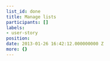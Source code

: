 ```yaml
---
list_id: done
title: Manage lists
participants: []
labels:
- user-story
position: 
date: 2013-01-26 16:42:12.000000000 Z
more: {}
---
```


